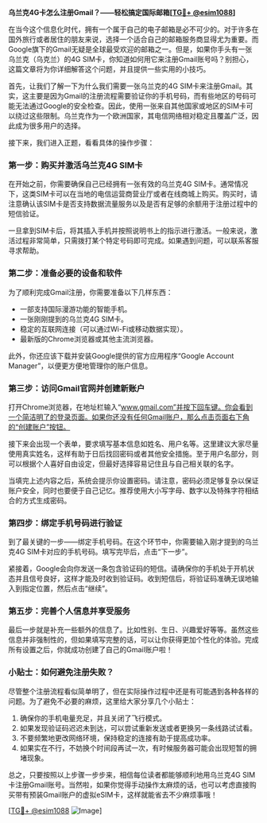 **乌兰克4G卡怎么注册Gmail？——轻松搞定国际邮箱[[TG💪+ @esim1088](https://t.me/s/esim1088)]**

在当今这个信息化时代，拥有一个属于自己的电子邮箱是必不可少的。对于许多在国外旅行或者居住的朋友来说，选择一个适合自己的邮箱服务商显得尤为重要。而Google旗下的Gmail无疑是全球最受欢迎的邮箱之一。但是，如果你手头有一张乌兰克（乌克兰）的4G SIM卡，你知道如何用它来注册Gmail账号吗？别担心，这篇文章将为你详细解答这个问题，并且提供一些实用的小技巧。

首先，让我们了解一下为什么我们需要一张乌兰克的4G SIM卡来注册Gmail。其实，这主要是因为Gmail的注册流程需要验证你的手机号码，而有些地区的号码可能无法通过Google的安全检查。因此，使用一张来自其他国家或地区的SIM卡可以绕过这些限制。乌兰克作为一个欧洲国家，其电信网络相对稳定且覆盖广泛，因此成为很多用户的选择。

接下来，我们进入正题，看看具体的操作步骤：

### 第一步：购买并激活乌兰克4G SIM卡

在开始之前，你需要确保自己已经拥有一张有效的乌兰克4G SIM卡。通常情况下，这类SIM卡可以在当地的电信运营商营业厅或者在线商城上购买。购买时，请注意确认该SIM卡是否支持数据流量服务以及是否有足够的余额用于注册过程中的短信验证。

一旦拿到SIM卡后，将其插入手机并按照说明书上的指示进行激活。一般来说，激活过程非常简单，只需拨打某个特定号码即可完成。如果遇到问题，可以联系客服寻求帮助。

### 第二步：准备必要的设备和软件

为了顺利完成Gmail注册，你需要准备以下几样东西：
- 一部支持国际漫游功能的智能手机。
- 一张刚刚提到的乌兰克4G SIM卡。
- 稳定的互联网连接（可以通过Wi-Fi或移动数据实现）。
- 最新版的Chrome浏览器或其他主流浏览器。

此外，你还应该下载并安装Google提供的官方应用程序“Google Account Manager”，以便更方便地管理你的账户信息。

### 第三步：访问Gmail官网并创建新账户

打开Chrome浏览器，在地址栏输入“www.gmail.com”并按下回车键。你会看到一个简洁明了的登录页面。如果你还没有任何Gmail账户，那么点击页面右下角的“创建账户”按钮。

接下来会出现一个表单，要求填写基本信息如姓名、用户名等。这里建议大家尽量使用真实姓名，这样有助于日后找回密码或者其他安全措施。至于用户名部分，则可以根据个人喜好自由设定，但最好选择容易记住且与自己相关联的名字。

当填完上述内容之后，系统会提示你设置密码。请注意，密码必须足够复杂以保证账户安全，同时也要便于自己记忆。推荐使用大小写字母、数字以及特殊字符相结合的方式生成密码。

### 第四步：绑定手机号码进行验证

到了最关键的一步——绑定手机号码。在这个环节中，你需要输入刚才提到的乌兰克4G SIM卡对应的手机号码。填写完毕后，点击“下一步”。

紧接着，Google会向你发送一条包含验证码的短信。请确保你的手机处于开机状态并且信号良好，这样才能及时收到验证码。收到短信后，将验证码准确无误地输入到指定位置，然后点击“继续”。

### 第五步：完善个人信息并享受服务

最后一步就是补充一些额外的信息了。比如性别、生日、兴趣爱好等等。虽然这些信息并非强制性的，但如果填写完整的话，可以让你获得更加个性化的体验。完成所有设置之后，你就成功创建了自己的Gmail账户啦！

### 小贴士：如何避免注册失败？

尽管整个注册流程看似简单明了，但在实际操作过程中还是有可能遇到各种各样的问题。为了避免不必要的麻烦，这里给大家分享几个小贴士：
1. 确保你的手机电量充足，并且关闭了飞行模式。
2. 如果发现验证码迟迟未到达，可以尝试重新发送或者更换另一条线路试试看。
3. 不要频繁地更改网络环境，保持稳定的连接有助于提高成功率。
4. 如果实在不行，不妨换个时间段再试一次，有时候服务器可能会出现短暂的拥堵现象。

总之，只要按照以上步骤一步步来，相信每位读者都能够顺利地用乌兰克4G SIM卡注册Gmail账号。当然啦，如果你觉得手动操作太麻烦的话，也可以考虑直接购买带有预装Gmail账户的虚拟eSIM卡，这样就能省去不少麻烦事哦！

[[TG💪+ @esim1088](https://t.me/s/esim1088) ![Image](https://i.postimg.cc/4NQfJmqS/Snipaste-2025-05-13-00-14-12.png)]